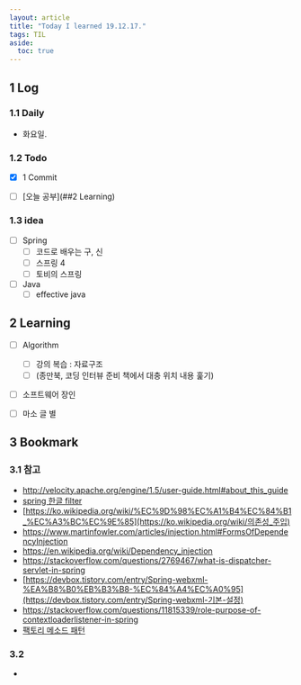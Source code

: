 ```yaml
---
layout: article
title: "Today I learned 19.12.17."
tags: TIL
aside:
  toc: true
---
```


## 1 Log

### 1.1 Daily

- 화요일. 

### 1.2 Todo

- [x] 1 Commit
- [ ] [오늘 공부](##2 Learning)


### 1.3 idea

- [ ] Spring
  - [ ] 코드로 배우는 구, 신
  - [ ] 스프링 4
  - [ ] 토비의 스프링
- [ ] Java
  - [ ] effective java

## 2 Learning

- [ ] Algorithm
  - [ ] 강의 복습 : 자료구조
  - [ ] (종만북, 코딩 인터뷰 준비 책에서 대충 위치 내용 훑기)
- [ ] 소프트웨어 장인
- [ ] 마소 글 별



## 3 Bookmark
### 3.1 참고

- http://velocity.apache.org/engine/1.5/user-guide.html#about_this_guide
- [spring 한글 filter](https://homesi.tistory.com/entry/Spring%EC%97%90%EC%84%9C-%ED%95%9C%EA%B8%80%EA%B9%A8%EC%A7%90-%EB%B0%A9%EC%A7%80%EB%A5%BC-%EC%9C%84%ED%95%B4-webxml%EC%97%90%EC%84%9C-%ED%95%9C%EA%B8%80-%EC%84%A4%EC%A0%95)
- [https://ko.wikipedia.org/wiki/%EC%9D%98%EC%A1%B4%EC%84%B1_%EC%A3%BC%EC%9E%85](https://ko.wikipedia.org/wiki/의존성_주입)
- https://www.martinfowler.com/articles/injection.html#FormsOfDependencyInjection
- https://en.wikipedia.org/wiki/Dependency_injection
- https://stackoverflow.com/questions/2769467/what-is-dispatcher-servlet-in-spring
- [https://devbox.tistory.com/entry/Spring-webxml-%EA%B8%B0%EB%B3%B8-%EC%84%A4%EC%A0%95](https://devbox.tistory.com/entry/Spring-webxml-기본-설정)
- https://stackoverflow.com/questions/11815339/role-purpose-of-contextloaderlistener-in-spring
- [팩토리 메소드 패턴](https://jdm.kr/blog/180)

### 3.2 

- 